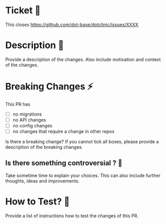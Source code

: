 # Ticket 🎫

This closes https://github.com/dot-base/dotclinic/issues/XXXX

# Description 📖
Provide a description of the changes. Also include motivation and context of the changes.

# Breaking Changes ⚡️

This PR has
- [ ] no migrations
- [ ] no API changes
- [ ] no config changes
- [ ] no changes that require a change in other repos

Is there a breaking change? If you cannot tick all boxes, please provide a description of the breaking changes.

## Is there something controversial ? 🚨

Take sometime time to explain your choices.
This can also include further thoughts, ideas and improvements.

# How to Test? 🧪

Provide a list of instructions how to test the changes of this PR.
